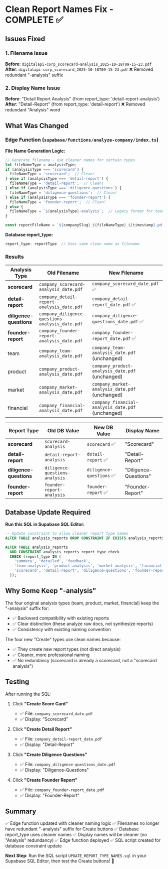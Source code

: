 # Clean Report Names Fix - COMPLETE ✅

## Issues Fixed

### 1. **Filename Issue**
**Before**: `digitalapi-corp_scorecard-analysis_2025-10-18T09-15-23.pdf`
**After**: `digitalapi-corp_scorecard_2025-10-18T09-15-23.pdf`
❌ Removed redundant "-analysis" suffix

### 2. **Display Name Issue**
**Before**: "Detail Report Analysis" (from report_type: 'detail-report-analysis')
**After**: "Detail-Report" (from report_type: 'detail-report')
❌ Removed redundant "Analysis" word

## What Was Changed

### **Edge Function** (`supabase/functions/analyze-company/index.ts`)

**File Name Generation Logic:**
```typescript
// Generate filename - use cleaner names for certain types
let fileNameType = analysisType;
if (analysisType === 'scorecard') {
  fileNameType = 'scorecard';  // Clean!
} else if (analysisType === 'detail-report') {
  fileNameType = 'detail-report';  // Clean!
} else if (analysisType === 'diligence-questions') {
  fileNameType = 'diligence-questions';  // Clean!
} else if (analysisType === 'founder-report') {
  fileNameType = 'founder-report';  // Clean!
} else {
  fileNameType = `${analysisType}-analysis`;  // Legacy format for team/product/market/financial
}

const reportFileName = `${companySlug}_${fileNameType}_${timestamp}.pdf`;
```

**Database report_type:**
```typescript
report_type: reportType  // Uses same clean name as filename
```

### **Results**

| Analysis Type | Old Filename | New Filename |
|---------------|-------------|--------------|
| **scorecard** | `company_scorecard-analysis_date.pdf` | `company_scorecard_date.pdf` ✅ |
| **detail-report** | `company_detail-report-analysis_date.pdf` | `company_detail-report_date.pdf` ✅ |
| **diligence-questions** | `company_diligence-questions-analysis_date.pdf` | `company_diligence-questions_date.pdf` ✅ |
| **founder-report** | `company_founder-report-analysis_date.pdf` | `company_founder-report_date.pdf` ✅ |
| team | `company_team-analysis_date.pdf` | `company_team-analysis_date.pdf` (unchanged) |
| product | `company_product-analysis_date.pdf` | `company_product-analysis_date.pdf` (unchanged) |
| market | `company_market-analysis_date.pdf` | `company_market-analysis_date.pdf` (unchanged) |
| financial | `company_financial-analysis_date.pdf` | `company_financial-analysis_date.pdf` (unchanged) |

| Report Type | Old DB Value | New DB Value | Display Name |
|-------------|-------------|--------------|--------------|
| **scorecard** | `scorecard-analysis` | `scorecard` ✅ | "Scorecard" |
| **detail-report** | `detail-report-analysis` | `detail-report` ✅ | "Detail-Report" |
| **diligence-questions** | `diligence-questions-analysis` | `diligence-questions` ✅ | "Diligence-Questions" |
| **founder-report** | `founder-report-analysis` | `founder-report` ✅ | "Founder-Report" |

## Database Update Required

**Run this SQL in Supabase SQL Editor:**

```sql
-- Update constraint to allow cleaner report type names
ALTER TABLE analysis_reports DROP CONSTRAINT IF EXISTS analysis_reports_report_type_check;

ALTER TABLE analysis_reports
  ADD CONSTRAINT analysis_reports_report_type_check
  CHECK (report_type IN (
    'summary', 'detailed', 'feedback',
    'team-analysis', 'product-analysis', 'market-analysis', 'financial-analysis',
    'scorecard', 'detail-report', 'diligence-questions', 'founder-report'
  ));
```

## Why Some Keep "-analysis"

The four original analysis types (team, product, market, financial) keep the "-analysis" suffix for:
- ✅ Backward compatibility with existing reports
- ✅ Clear distinction (these analyze raw docs, not synthesize reports)
- ✅ Consistency with existing naming convention

The four new "Create" types use clean names because:
- ✅ They create new report types (not direct analysis)
- ✅ Cleaner, more professional naming
- ✅ No redundancy (scorecard is already a scorecard, not a "scorecard analysis")

## Testing

After running the SQL:

1. Click **"Create Score Card"**
   - ✅ File: `company_scorecard_date.pdf`
   - ✅ Display: "Scorecard"

2. Click **"Create Detail Report"**
   - ✅ File: `company_detail-report_date.pdf`
   - ✅ Display: "Detail-Report"

3. Click **"Create Diligence Questions"**
   - ✅ File: `company_diligence-questions_date.pdf`
   - ✅ Display: "Diligence-Questions"

4. Click **"Create Founder Report"**
   - ✅ File: `company_founder-report_date.pdf`
   - ✅ Display: "Founder-Report"

## Summary

✅ Edge function updated with cleaner naming logic
✅ Filenames no longer have redundant "-analysis" suffix for Create buttons
✅ Database report_type uses cleaner names
✅ Display names will be cleaner (no "Analysis" redundancy)
✅ Edge function deployed
✅ SQL script created for database constraint update

**Next Step**: Run the SQL script `UPDATE_REPORT_TYPE_NAMES.sql` in your Supabase SQL Editor, then test the Create buttons! 🎉

